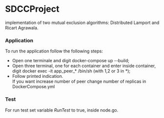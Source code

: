 # SDCCProject
implementation of two mutual exclusion algorithms: Distributed Lamport and Ricart Agrawala.

### Application

To run the application follow the following steps:
* Open one terminale and digit docker-compose up --build;
* Open three terminal, one for each container and enter inside container, digit  docker exec -it app_peer_* /bin/sh (with 1,2 or 3 in *);
* Follow printed indication.<br />
If you want increase number of peer change number of replicas in DockerCompose.yml


### Test

For run test set variable *RunTest* to true, inside node.go.

